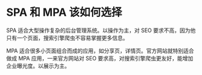 # SPA 和 MPA 该如何选择

SPA 适合大型操作复杂的后台管理系统。以操作为主，对 SEO 要求不高，因为他只有一个页面，搜索引擎爬虫不容易掌握更多信息。

MPA 适合很多小页面组合而成的应用，如分享页，详情页。官方网站就特别适合做成 MPA 应用，一来官方网站对 SEO 要求高，对搜索引擎爬虫更友好，能增加企业曝光度。以展示为主。
